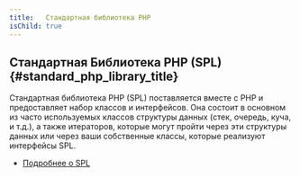 ```yaml
---
title:   Стандартная библиотека PHP
isChild: true
---
```


## Стандартная Библиотека PHP (SPL) {#standard_php_library_title}

Стандартная библиотека PHP (SPL) поставляется вместе с PHP и предоставляет набор классов и интерфейсов. Она состоит в основном из часто используемых классов структуры данных (стек, очередь, куча, и т.д.), а также итераторов, которые могут пройти через эти структуры данных или через ваши собственные классы, которые реализуют интерфейсы SPL.

* [Подробнее о SPL][spl]

[spl]: http://php.net/manual/ru/book.spl.php 
